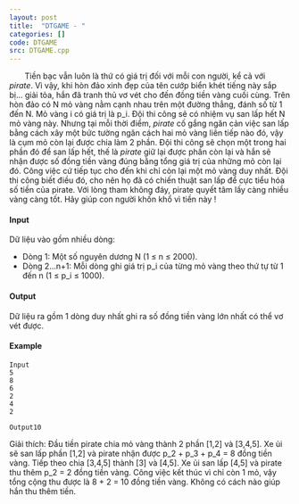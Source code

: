 ```yaml
---
layout: post
title:  "DTGAME - "
categories: []
code: DTGAME
src: DTGAME.cpp
---
```




  


       Tiền bạc vẫn luôn là thứ có giá trị đối với mỗi con người, kể cả với _pirate_. Vì vậy, khi hòn đảo xinh đẹp của tên cướp biển khét tiếng này sắp bị... giải tỏa, hắn đã tranh thủ vơ vét cho đến đồng tiền vàng cuối cùng. Trên hòn đảo có N mỏ vàng nằm cạnh nhau trên một đường thẳng, đánh số từ 1 đến N. Mỏ vàng i có giá trị là p\_i. Đội thi công sẽ có nhiệm vụ san lấp hết N mỏ vàng này. Nhưng tại mỗi thời điểm, _pirate_ cố gắng ngăn cản việc san lấp bằng cách xây một bức tường ngăn cách hai mỏ vàng liên tiếp nào đó, vậy là cụm mỏ còn lại được chia làm 2 phần. Đội thi công sẽ chọn một trong hai phần đó để san lấp hết, thế là _pirate_ giữ lại được phần còn lại và hắn sẽ nhận được số đồng tiền vàng đúng bằng tổng giá trị của những mỏ còn lại đó. Công việc cứ tiếp tục cho đến khi chỉ còn lại một mỏ vàng duy nhất. Đội thi công biết điều đó, cho nên họ đã có chiến thuật san lấp để cực tiểu hóa số tiền của pirate. Với lòng tham không đáy, pirate quyết tâm lấy càng nhiều vàng càng tốt. Hãy giúp con người khốn khổ vì tiền này !

#### Input

Dữ liệu vào gồm nhiều dòng:

*   Dòng 1: Một số nguyên dương N (1 ≤ n ≤ 2000).
*   Dòng 2...n+1: Mỗi dòng ghi giá trị p\_i của từng mỏ vàng theo thứ tự từ 1 đến n (1 ≤ p\_i ≤ 1000).

#### Output

Dữ liệu ra gồm 1 dòng duy nhất ghi ra số đồng tiền vàng lớn nhất có thể vơ vét được.

#### Example

```
Input  
5  
8  
6  
2  
4  
2  
  
Output10

```

Giải thích: Đầu tiền pirate chia mỏ vàng thành 2 phần \[1,2\] và \[3,4,5\]. Xe ủi sẽ san lấp phần \[1,2\] và pirate nhận được p\_2 + p\_3 + p\_4 = 8 đồng tiền vàng. Tiếp theo chia \[3,4,5\] thành \[3\] và \[4,5\]. Xe ủi san lấp \[4,5\] và pirate thu thêm p\_2 = 2 đồng tiền vàng. Công việc kết thúc vì chỉ còn 1 mỏ, vậy tổng cộng thu được là 8 + 2 = 10 đồng tiền vàng. Không có cách nào giúp hắn thu thêm tiền.

<!--more-->


